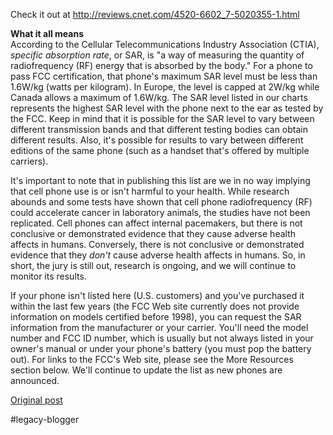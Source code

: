 <!--
date: '2008-06-12'
published: true
slug: 2008-06-cnets-quick-guide-cell-phone-radiation
time_to_read: 5
title: 'CNET''s Quick guide: Cell phone radiation levels'
-->

Check it out at <http://reviews.cnet.com/4520-6602_7-5020355-1.html>

**What it all means**  
 According to the Cellular Telecommunications Industry Association (CTIA), *specific absorption rate*, or SAR, is "a way of measuring the quantity of radiofrequency (RF) energy that is absorbed by the body." For a phone to pass FCC certification, that phone's maximum SAR level must be less than 1.6W/kg (watts per kilogram). In Europe, the level is capped at 2W/kg while Canada allows a maximum of 1.6W/kg. The SAR level listed in our charts represents the highest SAR level with the phone next to the ear as tested by the FCC. Keep in mind that it is possible for the SAR level to vary between different transmission bands and that different testing bodies can obtain different results. Also, it's possible for results to vary between different editions of the same phone (such as a handset that's offered by multiple carriers).   
   
 It's important to note that in publishing this list are we in no way implying that cell phone use is or isn't harmful to your health. While research abounds and some tests have shown that cell phone radiofrequency (RF) could accelerate cancer in laboratory animals, the studies have not been replicated. Cell phones can affect internal pacemakers, but there is not conclusive or demonstrated evidence that they cause adverse health affects in humans. Conversely, there is not conclusive or demonstrated evidence that they *don't* cause adverse health affects in humans. So, in short, the jury is still out, research is ongoing, and we will continue to monitor its results.   
   
 If your phone isn't listed here (U.S. customers) and you've purchased it within the last few years (the FCC Web site currently does not provide information on models certified before 1998), you can request the SAR information from the manufacturer or your carrier. You'll need the model number and FCC ID number, which is usually but not always listed in your owner's manual or under your phone's battery (you must pop the battery out). For links to the FCC's Web site, please see the More Resources section below. We'll continue to update the list as new phones are announced.

[Original post](https://ysfk.blogspot.com/2008/06/cnets-quick-guide-cell-phone-radiation.html)

#legacy-blogger 